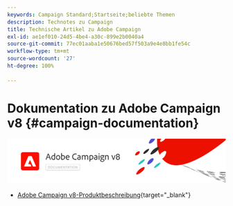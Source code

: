 ```yaml
---
keywords: Campaign Standard;Startseite;beliebte Themen
description: Technotes zu Campaign
title: Technische Artikel zu Adobe Campaign
exl-id: ae1ef010-24d5-4be4-a30c-899e2b0040a4
source-git-commit: 77ec01aaba1e50676bed57f503a9e4e8bb1fe54c
workflow-type: tm+mt
source-wordcount: '27'
ht-degree: 100%

---
```


# Dokumentation zu Adobe Campaign v8 {#campaign-documentation}

![](assets/banner-documentationv8.png)

* [Adobe Campaign v8-Produktbeschreibung](https://helpx.adobe.com/de/legal/product-descriptions/adobe-campaign-managed-cloud-services.html){target=&quot;_blank&quot;}
